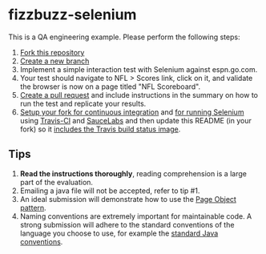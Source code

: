 fizzbuzz-selenium
=================

This is a QA engineering example. Please perform the following steps:

1. [Fork this repository](https://help.github.com/articles/fork-a-repo)
1. [Create a new branch](https://github.com/blog/1377-create-and-delete-branches)
1. Implement a simple interaction test with Selenium against espn.go.com.
  1. Your test should navigate to NFL > Scores link, click on it, and validate the browser is now on a page titled "NFL Scoreboard".
1. [Create a pull request](https://help.github.com/articles/creating-a-pull-request) and include instructions in the summary on how to run the test and replicate your results.
1. [Setup your fork for continuous integration](http://docs.travis-ci.com/user/languages/java/) and [for running Selenium](http://docs.travis-ci.com/user/gui-and-headless-browsers/) using [Travis-CI](https://travis-ci.org/) and [SauceLabs](http://saucelabs.com) and then update this README (in your fork) so it [includes the Travis build status image](http://docs.travis-ci.com/user/status-images/).

## Tips
1. **Read the instructions thoroughly**, reading comprehension is a large part of the evaluation.
2. Emailing a java file will not be accepted, refer to tip #1.
3. An ideal submission will demonstrate how to use the [Page Object pattern](https://code.google.com/p/selenium/wiki/PageObjects).
4. Naming conventions are extremely important for maintainable code. A strong submission will adhere to the standard conventions of the language you choose to use, for example the [standard Java conventions](http://java.about.com/od/javasyntax/a/nameconventions.htm).
